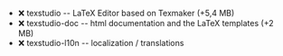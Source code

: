 - :x:  texstudio  --		LaTeX Editor based on Texmaker (+5,4 MB)
- :x:  texstudio-doc  --	html documentation and the LaTeX templates (+2 MB)
- :x:  texstudio-l10n  --	localization / translations
